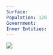 ```yaml
---
Surface: 
Population: 120
Government: 
Inner Entities:
---
```


![](https://i.imgur.com/PCtvq5j.jpeg)
